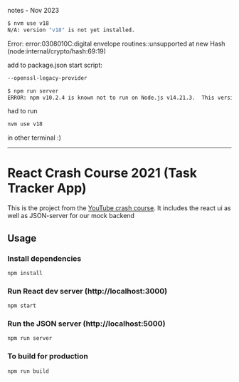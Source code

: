 notes - Nov 2023

```bash
$ nvm use v18
N/A: version "v18" is not yet installed.

```

Error: error:0308010C:digital envelope routines::unsupported
    at new Hash (node:internal/crypto/hash:69:19)

add to package.json start script:
```bash
--openssl-legacy-provider
```

```bash
$ npm run server
ERROR: npm v10.2.4 is known not to run on Node.js v14.21.3.  This version of npm supports the following node versions: `^18.17.0 || >=20.5.0`. You can find the latest version at https://nodejs.org/.
```

had to run 
```bash
nvm use v18 
```
in other terminal :)



---


# React Crash Course 2021 (Task Tracker App)

This is the project from the [YouTube crash course](https://www.youtube.com/watch?v=w7ejDZ8SWv8). It includes the react ui as well as JSON-server for our mock backend

## Usage

### Install dependencies

```
npm install
```

### Run React dev server (http://localhost:3000)

```
npm start
```

### Run the JSON server (http://localhost:5000)

```
npm run server
```

### To build for production

```
npm run build
```
